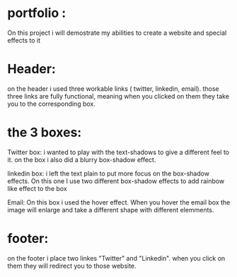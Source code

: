# portfolio : 
On this project i will demostrate my abilities to create a website and special effects to it

#  Header:
on the header i used three workable links ( twitter, linkedin, email). those three links are fully functional, meaning when you clicked on them they take you to the corresponding box.

# the 3 boxes:

Twitter box: i wanted to play with the text-shadows to give a different feel to it. on the box i also did a blurry box-shadow effect.

linkedin box: i left the text plain to put more focus on the box-shadow effects. On this one I use two different box-shadow effects to add rainbow like effect to the box

Email: On this box i used the hover effect. When you hover the email box the image will enlarge and take a different shape with different elemments.

# footer:

on the footer i place two linkes "Twitter" and "Linkedin". when you click on them they will redirect you  to those website.